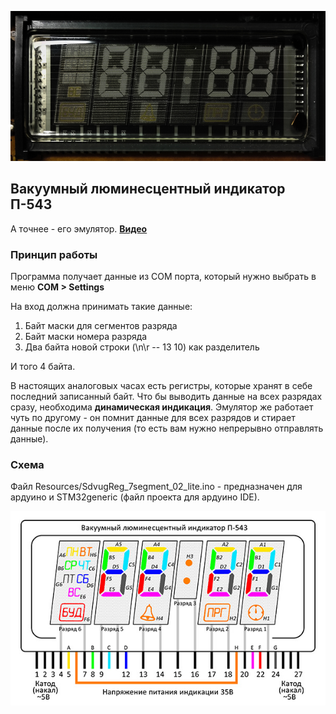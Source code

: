 ﻿![psybot icon](ClockDisp/Resources/IndicatorOff2.jpg) 

## Вакуумный люминесцентный индикатор П-543 

А точнее - его эмулятор. **[Видео](https://www.youtube.com/watch?v=4sCQg3f0Cz4)**

### Принцип работы 

Программа получает данные из COM порта, который нужно выбрать в меню **COM > Settings** 

На вход должна принимать такие данные: 

1. Байт маски для сегментов разряда 
2. Байт маски номера разряда 
3. Два байта новой строки (\n\r -- 13 10) как разделитель 

И того 4 байта. 

В настоящих аналоговых часах есть регистры, которые хранят в себе последний записанный байт. Что бы выводить данные на всех разрядах сразу, необходима **динамическая индикация**. Эмулятор же работает чуть по другому - он помнит данные для всех разрядов и стирает данные после их получения (то есть вам нужно непрерывно отправлять данные).

### Схема

Файл Resources/SdvugReg_7segment_02_lite.ino - предназначен для ардуино и STM32generic (файл проекта для ардуино IDE).

![img](ClockDisp/Resources/Indikator8.jpg)
